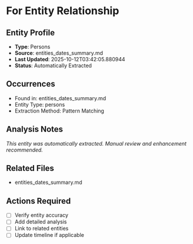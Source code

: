 # For Entity Relationship

## Entity Profile
- **Type**: Persons
- **Source**: entities_dates_summary.md
- **Last Updated**: 2025-10-12T03:42:05.880944
- **Status**: Automatically Extracted

## Occurrences
- Found in: entities_dates_summary.md
- Entity Type: persons
- Extraction Method: Pattern Matching

## Analysis Notes
*This entity was automatically extracted. Manual review and enhancement recommended.*

## Related Files
- entities_dates_summary.md

## Actions Required
- [ ] Verify entity accuracy
- [ ] Add detailed analysis
- [ ] Link to related entities
- [ ] Update timeline if applicable
